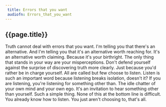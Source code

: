 ```yaml
---
 title: Errors that you want
 audiofn: Errors_that_you_want
---
```


## {{page.title}}

Truth cannot deal with errors that you want. I'm telling you that
there's an alternative. And I'm telling you that it's an alternative
worth reaching for. It's an alternative worth claiming. Because it's
your birthright. The only thing that stands in your way are your
misperceptions. Don't defend yourself against the surprise of
discovering truth more clearly. Just because you'd rather be in charge
yourself. All are called but few choose to listen. Listen is such an
important word because listening breaks isolation, doesn't it? If you
are listening, you're listening for something other than. The idle
chatter of your own mind and your own ego. It's an invitation to hear
something other than yourself. Such a simple thing. None of this at the
bottom line is difficult. You already know how to listen. You just
aren't choosing to, that's all.

